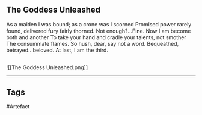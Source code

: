 ## The Goddess Unleashed
As a maiden I was bound; as a crone was I scorned
Promised power rarely found, delivered fury fairly thorned.
Not enough?...Fine. Now I am become both and another
To take your hand and cradle your talents, not smother
The consummate flames. So hush, dear, say not a word.
Bequeathed, betrayed...beloved. At last, I am the third.
## 
![[The Goddess Unleashed.png]]

---
## Tags
#Artefact